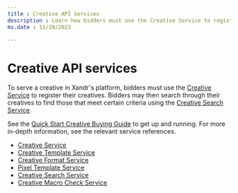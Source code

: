 ```yaml
---
title : Creative API Services
description : Learn how bidders must use the Creative Service to register their creatives. 
ms.date : 11/20/2023

---
```



# Creative API services

To serve a creative in Xandr's platform, bidders
must use the [Creative Service](creative-service.md) to register their
creatives. Bidders may then search through their creatives to find those
that meet certain criteria using the [Creative Search Service](creative-search-service.md).

See the [Quick Start Creative Buying Guide](quick-start-creative-buying-guide.md) to
get up and running. For more in-depth information, see the relevant
service references.

- [Creative Service](creative-service.md)
- [Creative Template Service](creative-template-service.md)
- [Creative Format Service](creative-format-service.md)
- [Pixel Template Service](pixel-template-service.md)
- [Creative Search Service](creative-search-service.md)
- [Creative Macro Check Service](creative-macro-check-service.md)
